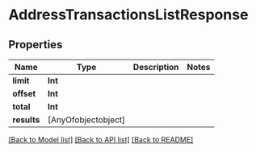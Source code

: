 # AddressTransactionsListResponse

## Properties
Name | Type | Description | Notes
------------ | ------------- | ------------- | -------------
**limit** | **Int** |  | 
**offset** | **Int** |  | 
**total** | **Int** |  | 
**results** | [AnyOfobjectobject] |  | 

[[Back to Model list]](../README.md#documentation-for-models) [[Back to API list]](../README.md#documentation-for-api-endpoints) [[Back to README]](../README.md)


